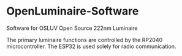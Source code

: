 # OpenLuminaire-Software
Software for OSLUV Open Source 222nm Luminaire

The primary luminaire functions are controlled by the RP2040 microcontroller.  The ESP32 is used solely for radio communication.